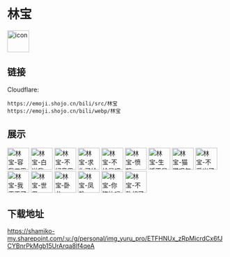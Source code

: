 # 林宝
<img src="https://emoji.shojo.cn/bili/src/林宝/icon.png" width="50" height="50" alt="icon">

## 链接
Cloudflare:
```
https://emoji.shojo.cn/bili/src/林宝
https://emoji.shojo.cn/bili/webp/林宝
```
## 展示
<img src="https://emoji.shojo.cn/bili/src/林宝/林宝-容我三思.png" width="50" height="50" alt="林宝-容我三思">
<img src="https://emoji.shojo.cn/bili/src/林宝/林宝-白送我.png" width="50" height="50" alt="林宝-白送我">
<img src="https://emoji.shojo.cn/bili/src/林宝/林宝-不好意思.png" width="50" height="50" alt="林宝-不好意思">
<img src="https://emoji.shojo.cn/bili/src/林宝/林宝-求你了给点.png" width="50" height="50" alt="林宝-求你了给点">
<img src="https://emoji.shojo.cn/bili/src/林宝/林宝-不给是吧.png" width="50" height="50" alt="林宝-不给是吧">
<img src="https://emoji.shojo.cn/bili/src/林宝/林宝-愤怒.png" width="50" height="50" alt="林宝-愤怒">
<img src="https://emoji.shojo.cn/bili/src/林宝/林宝-生活不易.png" width="50" height="50" alt="林宝-生活不易">
<img src="https://emoji.shojo.cn/bili/src/林宝/林宝-猫猫叹气.png" width="50" height="50" alt="林宝-猫猫叹气">
<img src="https://emoji.shojo.cn/bili/src/林宝/林宝-不爱米了.png" width="50" height="50" alt="林宝-不爱米了">
<img src="https://emoji.shojo.cn/bili/src/林宝/林宝-我玉玉了.png" width="50" height="50" alt="林宝-我玉玉了">
<img src="https://emoji.shojo.cn/bili/src/林宝/林宝-世界....png" width="50" height="50" alt="林宝-世界...">
<img src="https://emoji.shojo.cn/bili/src/林宝/林宝-卧龙.png" width="50" height="50" alt="林宝-卧龙">
<img src="https://emoji.shojo.cn/bili/src/林宝/林宝-凤雏.png" width="50" height="50" alt="林宝-凤雏">
<img src="https://emoji.shojo.cn/bili/src/林宝/林宝-你猪比吗.png" width="50" height="50" alt="林宝-你猪比吗">
<img src="https://emoji.shojo.cn/bili/src/林宝/林宝-不敢想了.png" width="50" height="50" alt="林宝-不敢想了">

## 下载地址

https://shamiko-my.sharepoint.com/:u:/g/personal/img_yuru_pro/ETFHNUx_zRpMicrdCx6fJCYBnrPkMgb15UrArqa8lf4qeA